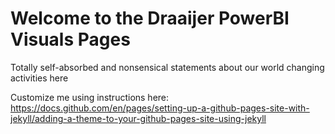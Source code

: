 # Welcome to the Draaijer PowerBI Visuals Pages
Totally self-absorbed and nonsensical statements about our world changing activities here

Customize me using instructions here: https://docs.github.com/en/pages/setting-up-a-github-pages-site-with-jekyll/adding-a-theme-to-your-github-pages-site-using-jekyll
